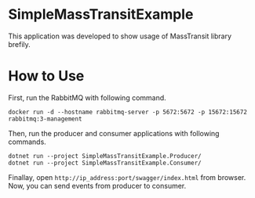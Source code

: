 # SimpleMassTransitExample
This application was developed to show usage of MassTransit library brefily.

# How to Use
First, run the RabbitMQ with following command.
```
docker run -d --hostname rabbitmq-server -p 5672:5672 -p 15672:15672 rabbitmq:3-management
```
Then, run the producer and consumer applications with following commands.
```
dotnet run --project SimpleMassTransitExample.Producer/ 
dotnet run --project SimpleMassTransitExample.Consumer/ 
```
Finallay, open ```http://ip_address:port/swagger/index.html``` from browser.
Now, you can send events from producer to consumer.



